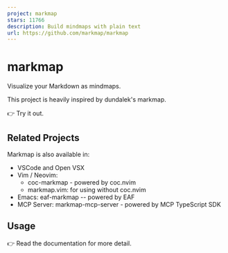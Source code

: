 ```yaml
---
project: markmap
stars: 11766
description: Build mindmaps with plain text
url: https://github.com/markmap/markmap
---
```


markmap
=======

Visualize your Markdown as mindmaps.

This project is heavily inspired by dundalek's markmap.

👉 Try it out.

Related Projects
----------------

Markmap is also available in:

-   VSCode and Open VSX
-   Vim / Neovim:
    -   coc-markmap \- powered by coc.nvim
    -   markmap.vim: for using without coc.nvim
-   Emacs: eaf-markmap -- powered by EAF
-   MCP Server: markmap-mcp-server \- powered by MCP TypeScript SDK

Usage
-----

👉 Read the documentation for more detail.
